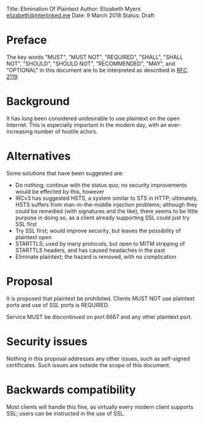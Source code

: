 Title: Elimination Of Plaintext
Author: Elizabeth Myers <elizabeth@interlinked.me>
Date: 9 March 2018
Status: Draft

# Preface
The key words "MUST", "MUST NOT", "REQUIRED", "SHALL", "SHALL NOT", "SHOULD", "SHOULD NOT", "RECOMMENDED", "MAY", and "OPTIONAL" in this document are to be interpreted as described in [RFC 2119](https://www.ietf.org/rfc/rfc2119.txt).

# Background
It has long been considered undesirable to use plaintext on the open Internet. This is especially important in the modern day, with an ever-increasing number of hostile actors.

# Alternatives
Some solutions that have been suggested are:
- Do nothing; continue with the status quo; no security improvements would be effected by this, however
- IRCv3 has suggested HSTS, a system similar to STS in HTTP; ultimately, HSTS suffers from man-in-the-middle injection problems; although they could be remedied (with signatures and the like), there seems to be little purpose in doing so, as a client already supporting SSL could just try SSL first
- Try SSL first; would improve security, but leaves the possibility of plaintext open
- STARTTLS; used by many protocols, but open to MITM stripping of STARTTLS headers, and has caused headaches in the past
- Eliminate plaintext; the hazard is removed, with no complication

# Proposal
It is proposed that plaintext be prohibited. Clients MUST NOT use plaintext ports and use of SSL ports is REQUIRED.

Service MUST be discontinued on port 6667 and any other plaintext port.

# Security issues
Nothing in this proposal addresses any other issues, such as self-signed certificates. Such issues are outside the scope of this document.

# Backwards compatibility
Most clients will handle this fine, as virtually every modern client supports SSL; users can be instructed in the use of SSL.
